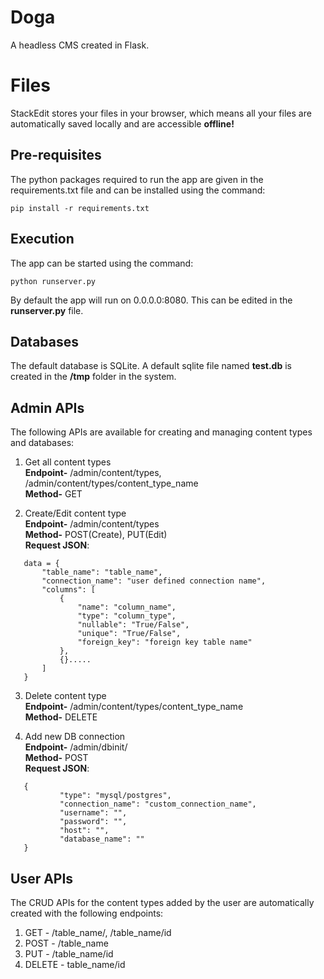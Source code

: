 ﻿# Doga

A headless CMS created in Flask.


# Files

StackEdit stores your files in your browser, which means all your files are automatically saved locally and are accessible **offline!**

## Pre-requisites

The python packages required to run the app are given in the requirements.txt file and can be installed using the command:

    pip install -r requirements.txt

## Execution

The app can be started using the command:

    python runserver.py
 
 By default the app will run on 0.0.0.0:8080.
 This can be edited in the **runserver.py** file.

## Databases
The default database is SQLite. A default sqlite file named **test.db** is created in the **/tmp** folder in the system.

## Admin APIs

The following APIs are available for creating and managing content types and databases:

 1. Get all content types
 <br>**Endpoint-** /admin/content/types, /admin/content/types/content_type_name
 <br>**Method-** GET
	
 2. Create/Edit content type
<br>**Endpoint-** /admin/content/types
<br>**Method-** POST(Create), PUT(Edit)
<br>**Request JSON**:
 ```
	data = {
		"table_name": "table_name",
		"connection_name": "user defined connection name",
		"columns": [
			{
				"name": "column_name",
				"type": "column_type",
				"nullable": "True/False",
				"unique": "True/False", 
				"foreign_key": "foreign key table name"
			},
			{}.....
		]
	}
```
 3. Delete content type
<br>**Endpoint-** /admin/content/types/content_type_name
 <br>**Method-** DELETE
 
 4. Add new DB connection
 <br>**Endpoint-** /admin/dbinit/
 <br>**Method-** POST
 <br>**Request JSON**:
 ```
	{
			"type": "mysql/postgres",
			"connection_name": "custom_connection_name",
			"username": "",
			"password": "",
			"host": "",
			"database_name": ""
	}
```

## User APIs

The CRUD APIs for the content types added by the user are automatically created with the following endpoints:

 1. GET - /table_name/, /table_name/id
 2. POST - /table_name
 3. PUT - /table_name/id
 4. DELETE - table_name/id

